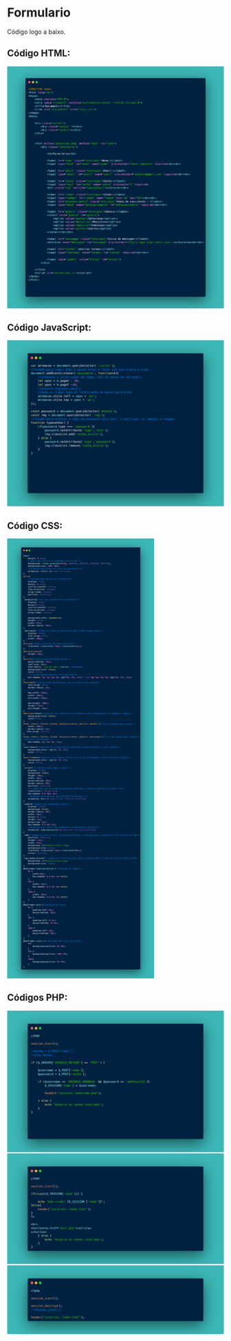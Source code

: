 # Formulario
 
<p>Código logo a baixo. </p>

<div>
    <h2>Código HTML:</h2>
    <img src="imagens do codigo/HTML.png">
    <h2>Código JavaScript:</h2>
    <img src="imagens do codigo/JavaScript.png">
    <h2>Código CSS:</h2>
    <img src="imagens do codigo/CSS.png">
    <h2>Códigos PHP:</h2>
    <img src="imagens do codigo/processar.png">
    <img src="imagens do codigo/Bemvindo.png">
    <img src="imagens do codigo/Sair.png">
</div>
